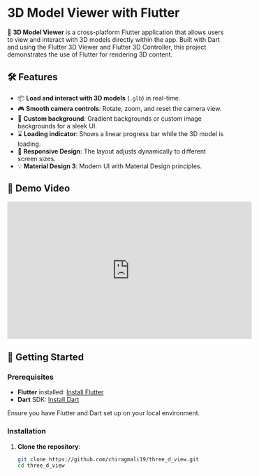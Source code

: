# 3D Model Viewer with Flutter

🚀 **3D Model Viewer** is a cross-platform Flutter application that allows users to view and interact with 3D models directly within the app. Built with Dart and using the Flutter 3D Viewer and Flutter 3D Controller, this project demonstrates the use of Flutter for rendering 3D content.

## 🛠️ Features

- 📦 **Load and interact with 3D models** (`.glb`) in real-time.
- 🎮 **Smooth camera controls**: Rotate, zoom, and reset the camera view.
- 🎨 **Custom background**: Gradient backgrounds or custom image backgrounds for a sleek UI.
- ⌛ **Loading indicator**: Shows a linear progress bar while the 3D model is loading.
- 📱 **Responsive Design**: The layout adjusts dynamically to different screen sizes.
- 💡 **Material Design 3**: Modern UI with Material Design principles.

## 🎥 Demo Video

<iframe width="560" height="315" src="https://www.youtube.com/embed/AasZgB3Mpsw?si=r2_eYH0rTPBcGeE4" title="YouTube video player" frameborder="0" allow="accelerometer; autoplay; clipboard-write; encrypted-media; gyroscope; picture-in-picture; web-share" referrerpolicy="strict-origin-when-cross-origin" allowfullscreen></iframe>

## 🚀 Getting Started

### Prerequisites

- **Flutter** installed: [Install Flutter](https://flutter.dev/docs/get-started/install)
- **Dart** SDK: [Install Dart](https://dart.dev/get-dart)

Ensure you have Flutter and Dart set up on your local environment.

### Installation

1. **Clone the repository**:

   ```bash
   git clone https://github.com/chiragmali19/three_d_view.git  
   cd three_d_view
